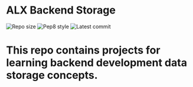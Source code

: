 # ALX Backend Storage

![Repo size](https://img.shields.io/github/repo-size/ElMehdi02/alx-backend-storage)
![Pep8 style](https://img.shields.io/badge/PEP8-style%20guide-purple?style=round-square)
![Latest commit](https://img.shields.io/github/last-commit/ElMehdi02/alx-backend-storage/master?style=round-square)

# This repo contains projects for learning backend development data storage concepts.
